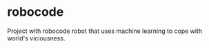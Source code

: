 # robocode
Project with robocode robot that uses machine learning to cope with world's viciousness.
